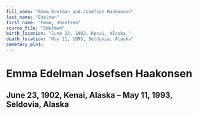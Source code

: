 ```yaml
---
full_name: "Emma Edelman and Josefsen Haakonsen"
last_name: "Edelman"
first_name: "Emma, Josefsen"
source_file: "Edelman"
birth_location: "June 23, 1902, Kenai, Alaska "
death_location: "May 11, 1993, Seldovia, Alaska"
cemetery_plot: 
---
```

# **Emma Edelman** **Josefsen Haakonsen**

## June 23, 1902, Kenai, Alaska – May 11, 1993, Seldovia, Alaska


